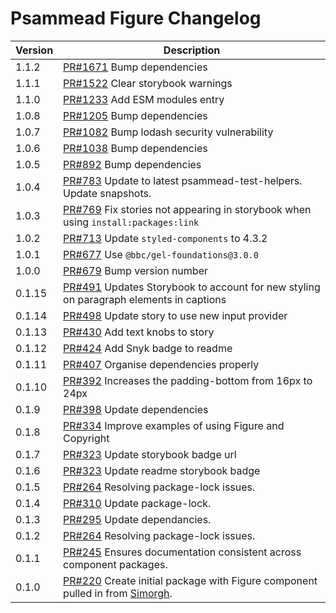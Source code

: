 # Psammead Figure Changelog

<!-- prettier-ignore -->
| Version | Description |
|---------|-------------|
| 1.1.2 | [PR#1671](https://github.com/bbc/psammead/pull/1671) Bump dependencies |
| 1.1.1 | [PR#1522](https://github.com/bbc/psammead/pull/1522) Clear storybook warnings |
| 1.1.0 | [PR#1233](https://github.com/bbc/psammead/pull/1233) Add ESM modules entry |
| 1.0.8   | [PR#1205](https://github.com/bbc/psammead/pull/1205) Bump dependencies |
| 1.0.7   | [PR#1082](https://github.com/bbc/psammead/pull/1082) Bump lodash security vulnerability |
| 1.0.6   | [PR#1038](https://github.com/bbc/psammead/pull/1038) Bump dependencies |
| 1.0.5   | [PR#892](https://github.com/bbc/psammead/pull/892) Bump dependencies |
| 1.0.4 | [PR#783](https://github.com/bbc/psammead/pull/783) Update to latest psammead-test-helpers. Update snapshots. |
| 1.0.3 | [PR#769](https://github.com/bbc/psammead/pull/769) Fix stories not appearing in storybook when using `install:packages:link` |
| 1.0.2   | [PR#713](https://github.com/bbc/psammead/pull/713) Update `styled-components` to 4.3.2 |
| 1.0.1  | [PR#677](https://github.com/bbc/psammead/pull/677) Use `@bbc/gel-foundations@3.0.0` |
| 1.0.0  | [PR#679](https://github.com/bbc/psammead/pull/679) Bump version number |
| 0.1.15  | [PR#491](https://github.com/bbc/psammead/pull/491) Updates Storybook to account for new styling on paragraph elements in captions |
| 0.1.14  | [PR#498](https://github.com/bbc/psammead/pull/498) Update story to use new input provider |
| 0.1.13  | [PR#430](https://github.com/bbc/psammead/pull/430) Add text knobs to story |
| 0.1.12  | [PR#424](https://github.com/bbc/psammead/pull/424) Add Snyk badge to readme |
| 0.1.11  | [PR#407](https://github.com/bbc/psammead/pull/407) Organise dependencies properly |
| 0.1.10  | [PR#392](https://github.com/BBC/psammead/pull/392) Increases the padding-bottom from 16px to 24px |
| 0.1.9   | [PR#398](https://github.com/bbc/psammead/pull/398) Update dependencies |
| 0.1.8   | [PR#334](https://github.com/BBC/psammead/pull/334) Improve examples of using Figure and Copyright |
| 0.1.7   | [PR#323](https://github.com/bbc/psammead/pull/323) Update storybook badge url |
| 0.1.6   | [PR#323](https://github.com/BBC/psammead/pull/323) Update readme storybook badge |
| 0.1.5   | [PR#264](https://github.com/BBC/psammead/pull/319) Resolving package-lock issues. |
| 0.1.4   | [PR#310](https://github.com/BBC/psammead/pull/310) Update package-lock. |
| 0.1.3   | [PR#295](https://github.com/BBC/psammead/pull/295) Update dependancies. |
| 0.1.2   | [PR#264](https://github.com/BBC/psammead/pull/264) Resolving package-lock issues. |
| 0.1.1   | [PR#245](https://github.com/BBC-News/psammead/pull/245) Ensures documentation consistent across component packages. |
| 0.1.0   | [PR#220](https://github.com/BBC-News/psammead/pull/220) Create initial package with Figure component pulled in from [Simorgh](https://github.com/BBC-News/simorgh). |
